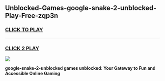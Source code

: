 
## Unblocked-Games-google-snake-2-unblocked-Play-Free-zqp3n
<h3>
<a href="https://premium76.site?title=google-snake-2-unblocked&ref=23A">CLICK TO PLAY</a></h3>
<hr>

<h3>
<a href="https://premium76.site?title=google-snake-2-unblocked&ref=23A">CLICK 2 PLAY</a>
  
</h3>

<a href="https://premium76.site?title=google-snake-2-unblocked&ref=23A"><img src="https://clearcache.store/games.png"></a>


**google-snake-2-unblocked games unblocked: Your Gateway to Fun and Accessible Online Gaming**
